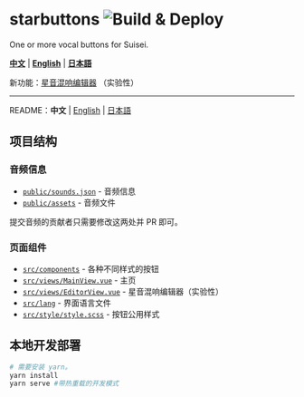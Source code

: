 # starbuttons ![Build & Deploy](https://github.com/suisei-cn/starbuttons/workflows/Build%20&%20Deploy/badge.svg)

One or more vocal buttons for Suisei.

**[中文](https://suisei.moe/?lang=zh)** | **[English](https://suisei.moe/?lang=en)** | **[日本語](https://suisei.moe/?lang=ja)**

新功能：[星音混响编辑器](https://suisei.moe/?lang=zh#/editor) （实验性）

---

README：**中文** | [English](https://github.com/suisei-cn/starbuttons/blob/master/README.en.md) | [日本語](https://github.com/suisei-cn/starbuttons/blob/master/README.ja.md)

## 项目结构

### 音频信息

* [`public/sounds.json`](https://github.com/suisei-cn/starbuttons/blob/master/public/sounds.json) - 音频信息
* [`public/assets`](https://github.com/suisei-cn/starbuttons/tree/master/public/assets) - 音频文件

提交音频的贡献者只需要修改这两处并 PR 即可。

### 页面组件
* [`src/components`](https://github.com/suisei-cn/starbuttons/tree/master/src/components) - 各种不同样式的按钮
* [`src/views/MainView.vue`](https://github.com/suisei-cn/starbuttons/blob/master/src/views/MainView.vue) - 主页
* [`src/views/EditorView.vue`](https://github.com/suisei-cn/starbuttons/blob/master/src/views/EditorView.vue) - 星音混响编辑器（实验性）
* [`src/lang`](https://github.com/suisei-cn/starbuttons/tree/master/src/lang) - 界面语言文件
* [`src/style/style.scss`](https://github.com/suisei-cn/starbuttons/blob/master/src/style/style.scss) - 按钮公用样式

## 本地开发部署
``` sh
# 需要安装 yarn。
yarn install
yarn serve #带热重载的开发模式
```
